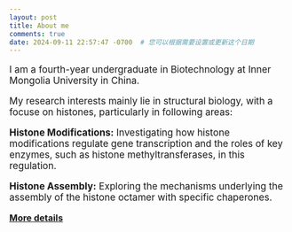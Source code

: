 ```yaml
---
layout: post
title: About me
comments: true
date: 2024-09-11 22:57:47 -0700  # 您可以根据需要设置或更新这个日期
---
```


<p style="font-size: 17px;">I am a fourth-year undergraduate in Biotechnology at Inner Mongolia University in China.</p>
<p style="font-size: 17px;">My research interests mainly lie in structural biology, with a focuse on histones, particularly in following areas:</p>

<p style="font-size: 17px;"><strong>Histone Modifications:</strong> Investigating how histone modifications regulate gene transcription and the roles of key enzymes, such as histone methyltransferases, in this regulation.</p>

<p style="font-size: 17px;"><strong>Histone Assembly:</strong> Exploring the mechanisms underlying the assembly of the histone octamer with specific chaperones.</p>

<p><strong style="font-size: 16px;"><a href="https://manxin-c.github.io/aboutme/">More details</a></strong></p> 
